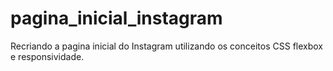# pagina_inicial_instagram

Recriando a pagina inicial do Instagram utilizando os conceitos CSS flexbox e responsividade.
